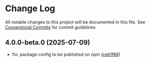 # Change Log

All notable changes to this project will be documented in this file.
See [Conventional Commits](https://conventionalcommits.org) for commit guidelines.

## 4.0.0-beta.0 (2025-07-09)

- fix: package config to be published on npm ([ceb1f68](https://github.com/LouisMazel/maz-ui/commit/ceb1f68))
